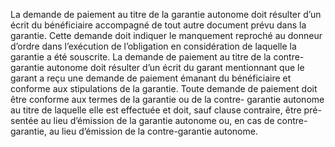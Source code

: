 La demande de paiement au titre de la garantie autonome doit résulter d’un écrit du
bénéficiaire accompagné de tout autre document prévu dans la garantie. Cette demande doit
indiquer le manquement reproché au donneur d’ordre dans l’exécution de l’obligation en
considération de laquelle la garantie a été souscrite.
La demande de paiement au titre de la contre-garantie autonome doit résulter
d’un écrit du garant mentionnant que le garant a reçu une demande de paiement
émanant du bénéficiaire et conforme aux stipulations de la garantie.
Toute demande de paiement doit être conforme aux termes de la garantie ou de la
contre- garantie autonome au titre de laquelle elle est effectuée et doit, sauf
clause contraire, être pré- sentée au lieu d’émission de la garantie autonome
ou, en cas de contre-garantie, au lieu d’émission de la contre-garantie
autonome.